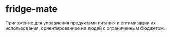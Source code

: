 # fridge-mate
Приложение для управления продуктами питания и оптимизации их использования, ориентированное на людей с ограниченным бюджетом.
